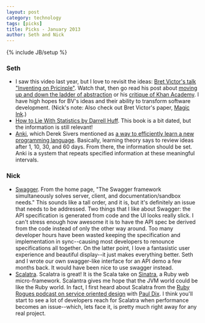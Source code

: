 ```yaml
---
layout: post
category: technology
tags: [picks]
title: Picks - January 2013
author: Seth and Nick
---
```

{% include JB/setup %}

### Seth
 - I saw this video last year, but I love to revisit the ideas: [Bret Victor's talk "Inventing on Pricinple"](http://www.youtube.com/watch?v=PUv66718DII). Watch that, then go read his post about [moving up and down the ladder of abstraction](http://worrydream.com/LadderOfAbstraction/) or his [critique of Khan Academy](http://worrydream.com/LearnableProgramming/). I have high hopes for BV's ideas and their ability to transform software development. (Nick's note: Also check out Bret Victor's paper, [Magic Ink](http://worrydream.com/MagicInk/).)
 - [How to Lie With Statistics by Darrell Huff](http://www.amazon.com/How-Lie-Statistics-Darrell-Huff/dp/0393310728). This book is a bit dated, but the information is still relevant!
 - [Anki](http://ankisrs.net/), which Derek Sivers mentioned as [a way to efficiently learn a new programming language](http://sivers.org/srs). Basically, learning theory says to review ideas after 1, 10, 30, and 60 days. From there, the information should be set. Anki is a system that repeats specified information at these meaningful intervals. 

### Nick
 - [Swagger](http://developers.helloreverb.com/swagger/). From the home page, "The Swagger framework simultaneously solves server, client, and documentation/sandbox needs." This sounds like a tall order, and it is, but it's definitely an issue that needs to be addressed. Two things that I like about Swagger: the API specification is generated from code and the UI looks really slick. I can't stress enough how awesome it is to have the API spec be derived from the code instead of only the other way around. Too many developer hours have been wasted keeping the specification and implementation in sync--causing most developers to renounce specifications all together.  On the latter point, I love a fantasistic user experience and beautiful display--it just makes everything better. Seth and I wrote our own swagger-like interface for an API demo a few months back. It would have been nice to use swagger instead.
 - [Scalatra](http://www.scalatra.org/). Scalatra is great! It is the Scala take on [Sinatra](http://www.sinatrarb.com/), a Ruby web micro-framework. Scalantra gives me hope that the JVM world could be like the Ruby world. In fact, I first heard about Scalatra from the [Ruby Rogues podcast on service oriented design](http://rubyrogues.com/076-rr-service-oriented-design-with-paul-dix/) with [Paul Dix](http://www.pauldix.net/). I think you'll start to see a lot of developers reach for Scalatra when performance becomes an issue--which, lets face it, is pretty much right away for any real project. 



